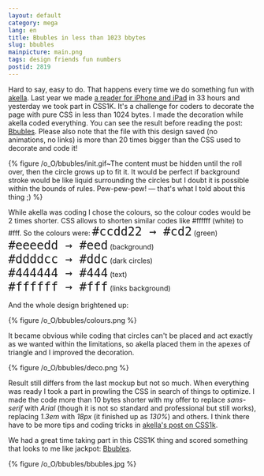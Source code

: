 ```yaml
---
layout: default
category: mega
lang: en
title: Bbubles in less than 1023 bbytes
slug: bbubles
mainpicture: main.png
tags: design friends fun numbers 
postid: 2819
---
```



Hard to say, easy to do. That happens every time we do something fun with <a href="http://cssing.org.ua/">akella</a>. Last year we made <a href="/mega/2010/33-hrs-project/">a reader for iPhone and iPad</a> in 33 hours and yesterday we took part in CSS1K. It's a challenge for coders to decorate the page with pure CSS in less than 1024 bytes. I made the decoration while akella coded everything. You can see the result before reading the post: <a href="http://css1k.com/#bbubles">Bbubles</a>. Please also note that the file with this design saved (no animations, no links) is more than 20 times bigger than the CSS used to decorate and code it!<!--more-->



{% figure /o_O/bbubles/init.gif~The content must be hidden until the roll over, then the circle grows up to fit it. It would be perfect if background stroke would be like liquid surrounding the circles but I doubt it is possible within the bounds of rules. Pew-pew-pew! — that's what I told about this thing ;) %}



While akella was coding I chose the colours, so the colour  codes would be 2 times shorter. CSS allows to shorten similar codes like #ffffff (white) to #fff. So the colours were:
<span style="font-size: 24px; font-family: monospace;">#ccdd22 → #cd2</span> (green)<br /><span style="font-size: 24px; font-family: monospace;">#eeeedd → #eed</span> (background)<br /><span style="font-size: 24px; font-family: monospace;">#ddddcc → #ddc</span> (dark circles)<br /><span style="font-size: 24px; font-family: monospace;">#444444 → #444</span> (text)<br /><span style="font-size: 24px; font-family: monospace;">#ffffff → #fff</span> (links background)

And the whole design brightened up:



{% figure /o_O/bbubles/colours.png %}



It became obvious while coding that circles can't be placed and act exactly as we wanted within the limitations, so akella placed them in the apexes of triangle and I improved the decoration.



{% figure /o_O/bbubles/deco.png %}


Result still differs from the last mockup but not so much. When everything was ready I took a part in prowling the CSS in search of things to optimize. I made the code more than 10 bytes shorter with my offer to replace <i>sans-serif</i> with <i>Arial</i> (though it is not so standard and professional but still works), replacing  <i>1.3em</i> with <i>18px</i> (it finished up as <i>130%</i>) and others. I think there have to be more tips and coding tricks in <a href="http://cssing.org.ua/2011/07/06/css1k/">akella's post on CSS1k</a>.

We had a great time taking part in this CSS1K thing and scored something that looks to me like jackpot: <a href="http://css1k.com/#bbubles">Bbubles</a>.



{% figure /o_O/bbubles/bbubles.jpg %}

